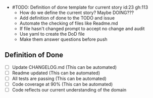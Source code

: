 -  #TODO: Definition of done template for current story id:23 gh:113
      - How do we define the current story?  Maybe DOING???
      - Add definition of done to the TODO and issue
      - Automate the checking of files like Readme.md
      - If file hasn't changed prompt to accept no change and audit
      - Use yaml to create the DoD file
      - Make them answer questions before push

Definition of Done
----
- [ ] Update CHANGELOG.md (This can be automated)
- [ ] Readme updated (This can be automated)
- [ ] All tests are passing (This can be automated)
- [ ] Code coverage at 90% (This can be automated)
- [ ] Code reflects our current understanding of the domain
